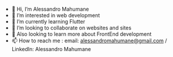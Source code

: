- 👋 Hi, I’m Alessandro Mahumane
- 👀 I’m interested in web development
- 🌱 I’m currently learning Flutter
- 💞️ I’m looking to collaborate on websites and sites
- 💞️ Also looking to learn more about FrontEnd development 
- 📫 How to reach me : email: alessandromahumane@gmail.com / LinkedIn: Alessandro Mahumane

<!---
AMahumasss3/AMahumasss3 is a ✨ special ✨ repository because its `README.md` (this file) appears on your GitHub profile.
You can click the Preview link to take a look at your changes.
--->
